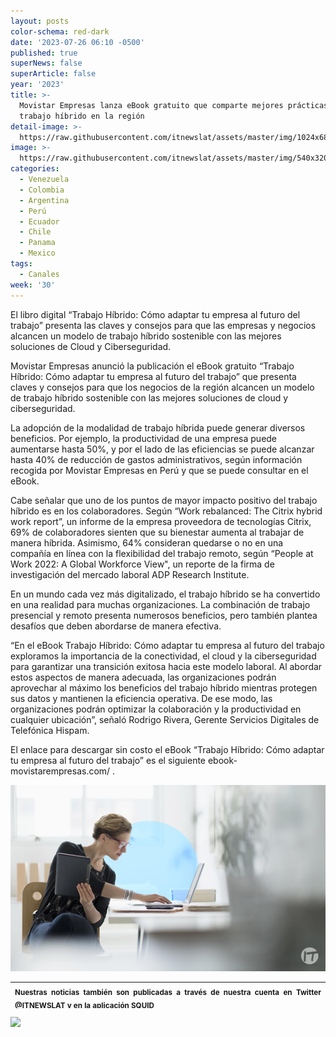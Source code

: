 ```yaml
---
layout: posts
color-schema: red-dark
date: '2023-07-26 06:10 -0500'
published: true
superNews: false
superArticle: false
year: '2023'
title: >-
  Movistar Empresas lanza eBook gratuito que comparte mejores prácticas sobre
  trabajo híbrido en la región
detail-image: >-
  https://raw.githubusercontent.com/itnewslat/assets/master/img/1024x680/mujer-con-laptop-g.jpg
image: >-
  https://raw.githubusercontent.com/itnewslat/assets/master/img/540x320/mujer-con-laptop-p.jpg
categories:
  - Venezuela
  - Colombia
  - Argentina
  - Perú
  - Ecuador
  - Chile
  - Panama
  - Mexico
tags:
  - Canales
week: '30'
---
```

El libro digital “Trabajo Híbrido: Cómo adaptar tu empresa al futuro del trabajo” presenta las claves y consejos para que las empresas y negocios alcancen un modelo de trabajo híbrido sostenible con las mejores soluciones de Cloud y Ciberseguridad.

Movistar Empresas anunció la publicación el eBook gratuito “Trabajo Híbrido: Cómo adaptar tu empresa al futuro del trabajo” que presenta claves y consejos para que los negocios de la región alcancen un modelo de trabajo híbrido sostenible con las mejores soluciones de cloud y ciberseguridad.

La adopción de la modalidad de trabajo híbrida puede generar diversos beneficios. Por ejemplo, la productividad de una empresa puede aumentarse hasta 50%, y por el lado de las eficiencias se puede alcanzar hasta 40% de reducción de gastos administrativos, según información recogida por Movistar Empresas en Perú y que se puede consultar en el eBook.

Cabe señalar que uno de los puntos de mayor impacto positivo del trabajo híbrido es en los colaboradores. Según “Work rebalanced: The Citrix hybrid work report”, un informe de la empresa proveedora de tecnologías Citrix, 69% de colaboradores sienten que su bienestar aumenta al trabajar de manera híbrida. Asimismo, 64% consideran quedarse o no en una compañía en línea con la flexibilidad del trabajo remoto, según “People at Work 2022: A Global Workforce View", un reporte de la firma de investigación del mercado laboral ADP Research Institute.

En un mundo cada vez más digitalizado, el trabajo híbrido se ha convertido en una realidad para muchas organizaciones. La combinación de trabajo presencial y remoto presenta numerosos beneficios, pero también plantea desafíos que deben abordarse de manera efectiva. 

“En el eBook Trabajo Híbrido: Cómo adaptar tu empresa al futuro del trabajo exploramos la importancia de la conectividad, el cloud y la ciberseguridad para garantizar una transición exitosa hacia este modelo laboral. Al abordar estos aspectos de manera adecuada, las organizaciones podrán aprovechar al máximo los beneficios del trabajo híbrido mientras protegen sus datos y mantienen la eficiencia operativa. De ese modo, las organizaciones podrán optimizar la colaboración y la productividad en cualquier ubicación”, señaló Rodrigo Rivera, Gerente Servicios Digitales de Telefónica Hispam.

El enlace para descargar sin costo el eBook “Trabajo Híbrido: Cómo adaptar tu empresa al futuro del trabajo” es el siguiente ebook-movistarempresas.com/  .

![](https://raw.githubusercontent.com/itnewslat/assets/master/img/540x320/mujer-con-laptop-p.jpg)

<table style="height: 42px;" width="569">
<tbody>
<tr>
<td style="text-align: justify;"><sub><strong>Nuestras noticias también son publicadas a través de nuestra cuenta en Twitter <a href="https://twitter.com/itnewslat?lang=es">@ITNEWSLAT</a> y en la aplicación <a href="https://squidapp.co/en/">SQUID</a></strong></sub></td>
</tr>
</tbody>
</table>
<img src="https://tracker.metricool.com/c3po.jpg?hash=56f88a41e39ab42c063cc51676587a04"/>